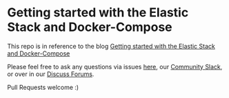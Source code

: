 # Getting started with the Elastic Stack and Docker-Compose

This repo is in reference to the blog [Getting started with the Elastic Stack and Docker-Compose](https://www.elastic.co/blog/getting-started-with-the-elastic-stack-and-docker-compose)

Please feel free to ask any questions via issues [here](https://github.com/elkninja/elastic-stack-docker-part-one/issues), our [Community Slack](https://ela.st/slack), or over in our [Discuss Forums](https://discuss.elastic.co/).

Pull Requests welcome :)
